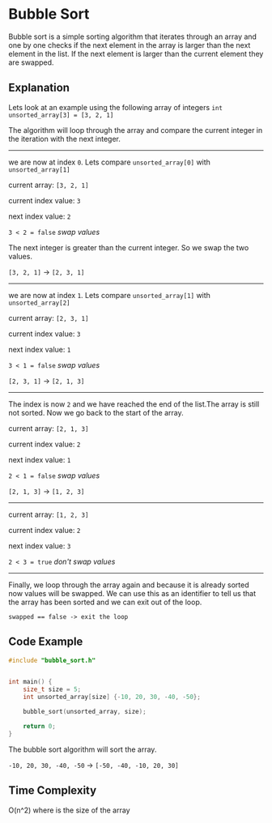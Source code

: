 # Bubble Sort
Bubble sort is a simple sorting algorithm that iterates through an array and one by one checks if the next element in the array is larger than the next element in the list. If the next element is larger than the current element they are swapped.


## Explanation

Lets look at an example using the following array of integers 
`int unsorted_array[3] = [3, 2, 1]`

The algorithm will loop through the array and compare the current integer in the iteration with the next integer.

---
we are now at index `0`. Lets compare `unsorted_array[0]` with `unsorted_array[1]`

current array: `[3, 2, 1]`

current index value: `3`

next index value: `2`

`3 < 2 = false` *swap values*

The next integer is greater than the current integer. So we swap the two values.

`[3, 2, 1]` -> `[2, 3, 1]`

---

we are now at index `1`. Lets compare `unsorted_array[1]` with `unsorted_array[2]`

current array: `[2, 3, 1]`

current index value: `3`

next index value: `1`

`3 < 1 = false` *swap values*

`[2, 3, 1]` -> `[2, 1, 3]`

---

The index is now `2` and we have reached the end of the list.The array is still not sorted. Now we go back to the start of the array.

current array: `[2, 1, 3]`

current index value: `2`

next index value: `1`

`2 < 1 = false` *swap values*

`[2, 1, 3]` -> `[1, 2, 3]`

---

current array: `[1, 2, 3]`

current index value: `2`

next index value: `3`

`2 < 3 = true` *don't swap values*

---

Finally, we loop through the array again and because it is already sorted now values will be swapped. We can use this as an identifier to tell us that the array has been sorted and we can exit out of the loop.

`swapped == false -> exit the loop`

## Code Example

```c++
#include "bubble_sort.h"


int main() {
    size_t size = 5;
    int unsorted_array[size] {-10, 20, 30, -40, -50};

    bubble_sort(unsorted_array, size);

    return 0;
}
```

The bubble sort algorithm will sort the array.

`-10, 20, 30, -40, -50` -> `[-50, -40, -10, 20, 30]`

## Time Complexity
O(n^2) where is the size of the array
